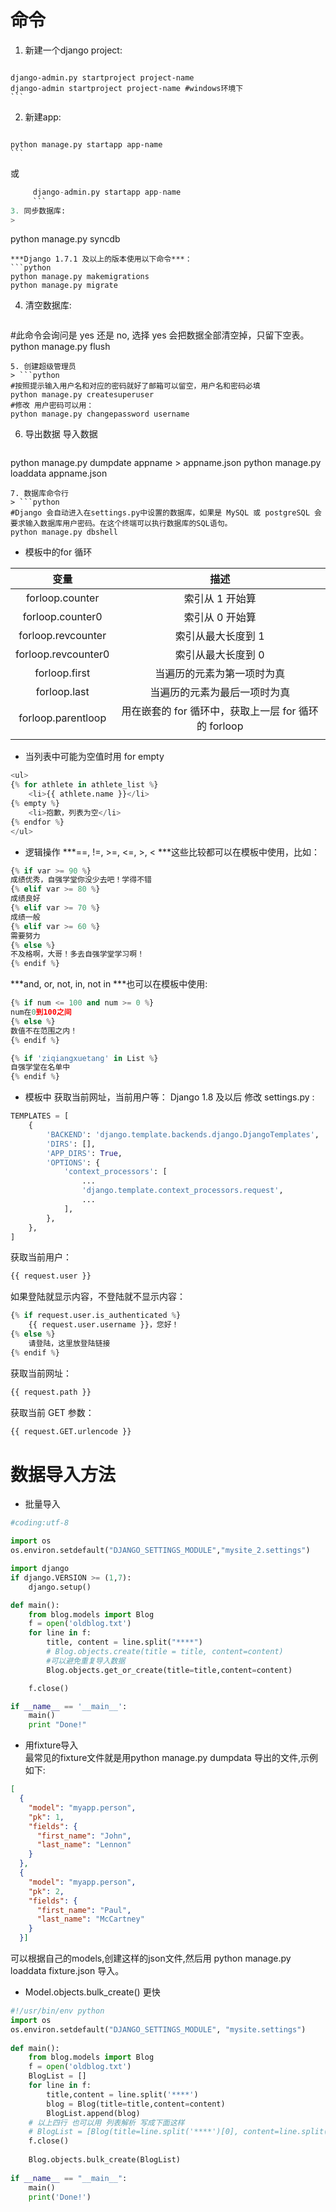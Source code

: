 # 命令
1. 新建一个django project:  
> ```python
    django-admin.py startproject project-name 
    django-admin startproject project-name #windows环境下
    ```
2. 新建app:   
> ```python
    python manage.py startapp app-name
    ```
或 
```python
     django-admin.py startapp app-name
     ```     
3. 同步数据库:   
> 
```
python manage.py syncdb
```   
***Django 1.7.1 及以上的版本使用以下命令***：  
```python
python manage.py makemigrations
python manage.py migrate
```
4. 清空数据库:   
> ```python
#此命令会询问是 yes 还是 no, 选择 yes 会把数据全部清空掉，只留下空表。
python manage.py flush
```
5. 创建超级管理员
> ```python
#按照提示输入用户名和对应的密码就好了邮箱可以留空，用户名和密码必填
python manage.py createsuperuser
#修改 用户密码可以用：
python manage.py changepassword username
```
6. 导出数据 导入数据
> ```python
python manage.py dumpdate appname > appname.json
python manage.py loaddata appname.json
```
7. 数据库命令行
> ```python
#Django 会自动进入在settings.py中设置的数据库，如果是 MySQL 或 postgreSQL 会要求输入数据库用户密码。在这个终端可以执行数据库的SQL语句。
python manage.py dbshell
```


- 模板中的for 循环        

变量                     |   描述
:---:                   |   :---:
forloop.counter         |   索引从 1 开始算
forloop.counter0        |   索引从 0 开始算
forloop.revcounter	    |   索引从最大长度到 1
forloop.revcounter0     |   索引从最大长度到 0
forloop.first           |   当遍历的元素为第一项时为真
forloop.last            |   当遍历的元素为最后一项时为真
forloop.parentloop      |   用在嵌套的 for 循环中，获取上一层 for 循环的 forloop
                        |
- 当列表中可能为空值时用 for  empty
```python
<ul>
{% for athlete in athlete_list %}
    <li>{{ athlete.name }}</li>
{% empty %}
    <li>抱歉，列表为空</li>
{% endfor %}
</ul>
```
                        
- 逻辑操作
***==, !=, >=, <=, >, < ***这些比较都可以在模板中使用，比如：  
```python
{% if var >= 90 %}
成绩优秀，自强学堂你没少去吧！学得不错
{% elif var >= 80 %}
成绩良好
{% elif var >= 70 %}
成绩一般
{% elif var >= 60 %}
需要努力
{% else %}
不及格啊，大哥！多去自强学堂学习啊！
{% endif %}
```
***and, or, not, in, not in ***也可以在模板中使用:   
```python
{% if num <= 100 and num >= 0 %}
num在0到100之间
{% else %}
数值不在范围之内！
{% endif %}
```
```python
{% if 'ziqiangxuetang' in List %}
自强学堂在名单中
{% endif %}
```
- 模板中 获取当前网址，当前用户等： 
Django 1.8 及以后 修改 settings.py :
```python
TEMPLATES = [
    {
        'BACKEND': 'django.template.backends.django.DjangoTemplates',
        'DIRS': [],
        'APP_DIRS': True,
        'OPTIONS': {
            'context_processors': [
                ...
                'django.template.context_processors.request',
                ...
            ],
        },
    },
]
```
获取当前用户：
```python
{{ request.user }}
```
如果登陆就显示内容，不登陆就不显示内容：
```python
{% if request.user.is_authenticated %}
    {{ request.user.username }}，您好！
{% else %}
    请登陆，这里放登陆链接
{% endif %}
```
获取当前网址：
```python
{{ request.path }}
```
获取当前 GET 参数：
```python
{{ request.GET.urlencode }}
```

# 数据导入方法
- 批量导入

```python
#coding:utf-8

import os
os.environ.setdefault("DJANGO_SETTINGS_MODULE","mysite_2.settings")

import django
if django.VERSION >= (1,7):
    django.setup()

def main():
    from blog.models import Blog
    f = open('oldblog.txt')
    for line in f:
        title, content = line.split("****")
        # Blog.objects.create(title = title, content=content)
        #可以避免重复导入数据
        Blog.objects.get_or_create(title=title,content=content)

    f.close()

if __name__ == '__main__':
    main()
    print "Done!"
```
- 用fixture导入      
最常见的fixture文件就是用python manage.py dumpdata 导出的文件,示例如下:   
```json
[
  {
    "model": "myapp.person",
    "pk": 1,
    "fields": {
      "first_name": "John",
      "last_name": "Lennon"
    }
  },
  {
    "model": "myapp.person",
    "pk": 2,
    "fields": {
      "first_name": "Paul",
      "last_name": "McCartney"
    }
  }]
```
可以根据自己的models,创建这样的json文件,然后用 python manage.py loaddata fixture.json 导入。

- Model.objects.bulk_create() 更快    

```python
#!/usr/bin/env python
import os
os.environ.setdefault("DJANGO_SETTINGS_MODULE", "mysite.settings")
 
def main():
    from blog.models import Blog
    f = open('oldblog.txt')
    BlogList = []
    for line in f:
        title,content = line.split('****')
        blog = Blog(title=title,content=content)
        BlogList.append(blog)
    # 以上四行 也可以用 列表解析 写成下面这样
    # BlogList = [Blog(title=line.split('****')[0], content=line.split('****')[1]) for line in f]
    f.close()
     
    Blog.objects.bulk_create(BlogList)
 
if __name__ == "__main__":
    main()
    print('Done!')
```

